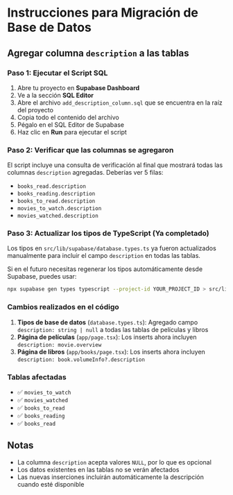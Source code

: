 # Instrucciones para Migración de Base de Datos

## Agregar columna `description` a las tablas

### Paso 1: Ejecutar el Script SQL

1. Abre tu proyecto en **Supabase Dashboard**
2. Ve a la sección **SQL Editor**
3. Abre el archivo `add_description_column.sql` que se encuentra en la raíz del proyecto
4. Copia todo el contenido del archivo
5. Pégalo en el SQL Editor de Supabase
6. Haz clic en **Run** para ejecutar el script

### Paso 2: Verificar que las columnas se agregaron

El script incluye una consulta de verificación al final que mostrará todas las columnas `description` agregadas. Deberías ver 5 filas:

- `books_read.description`
- `books_reading.description`
- `books_to_read.description`
- `movies_to_watch.description`
- `movies_watched.description`

### Paso 3: Actualizar los tipos de TypeScript (Ya completado)

Los tipos en `src/lib/supabase/database.types.ts` ya fueron actualizados manualmente para incluir el campo `description` en todas las tablas.

Si en el futuro necesitas regenerar los tipos automáticamente desde Supabase, puedes usar:

```bash
npx supabase gen types typescript --project-id YOUR_PROJECT_ID > src/lib/supabase/database.types.ts
```

### Cambios realizados en el código

1. **Tipos de base de datos** (`database.types.ts`): Agregado campo `description: string | null` a todas las tablas de películas y libros
2. **Página de películas** (`app/page.tsx`): Los inserts ahora incluyen `description: movie.overview`
3. **Página de libros** (`app/books/page.tsx`): Los inserts ahora incluyen `description: book.volumeInfo?.description`

### Tablas afectadas

- ✅ `movies_to_watch`
- ✅ `movies_watched`
- ✅ `books_to_read`
- ✅ `books_reading`
- ✅ `books_read`

## Notas

- La columna `description` acepta valores `NULL`, por lo que es opcional
- Los datos existentes en las tablas no se verán afectados
- Las nuevas inserciones incluirán automáticamente la descripción cuando esté disponible
